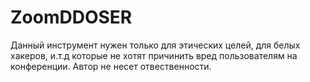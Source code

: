 # ZoomDDOSER
Данный инструмент нужен только для этических целей, для белых хакеров, и.т.д которые не хотят причинить вред пользователям на конференции. Автор не несет отвественности.
